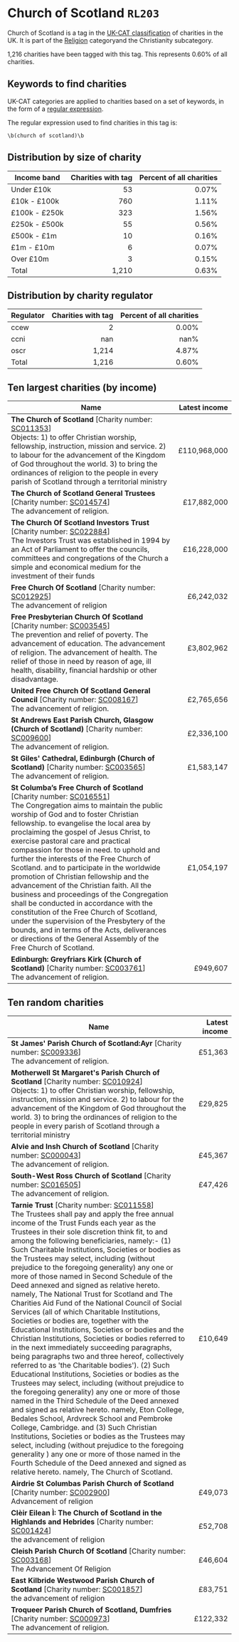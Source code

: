 # Church of Scotland `RL203`

Church of Scotland is a tag in the [UK-CAT classification](../tag_list.md) of charities in the 
UK. It is part of the [Religion](RL.md) categoryand the Christianity subcategory.

1,216 charities have been tagged with this tag.
This represents 0.60% of all charities.

## Keywords to find charities

UK-CAT categories are applied to charities based on a set of keywords, in the form of a [regular expression](https://en.wikipedia.org/wiki/Regular_expression).

The regular expression used to find charities in this tag is:

`\b(church of scotland)\b`



## Distribution by size of charity

Income band | Charities with tag | Percent of all charities
------------|-------------------:|-------------------------:
Under £10k | 53 | 0.07%
£10k - £100k | 760 | 1.11%
£100k - £250k | 323 | 1.56%
£250k - £500k | 55 | 0.56%
£500k - £1m | 10 | 0.16%
£1m - £10m | 6 | 0.07%
Over £10m | 3 | 0.15%
Total | 1,210 | 0.63%


## Distribution by charity regulator

Regulator | Charities with tag | Percent of all charities
------------|-------------------:|-------------------------:
ccew | 2 | 0.00%
ccni | nan | nan%
oscr | 1,214 | 4.87%
Total | 1,216 | 0.60%


## Ten largest charities (by income)

Name | Latest income
-----|--------:
<strong>The Church of Scotland</strong> [Charity number: [SC011353](https://findthatcharity.uk/orgid/GB-SC-SC011353)]<br>Objects: 1)  to offer Christian worship, fellowship, instruction, mission and service.     2)   to labour for the advancement of the Kingdom of God throughout the world.     3)   to bring the ordinances of religion to the people in every parish of Scotland     through a territorial ministry   | £110,968,000
<strong>The Church of Scotland General Trustees</strong> [Charity number: [SC014574](https://findthatcharity.uk/orgid/GB-SC-SC014574)]<br>The advancement of religion. | £17,882,000
<strong>The Church Of Scotland Investors Trust</strong> [Charity number: [SC022884](https://findthatcharity.uk/orgid/GB-SC-SC022884)]<br>The Investors Trust was established in 1994 by an Act of Parliament to offer the councils, committees and congregations of the Church a simple and economical medium for the investment of their funds   | £16,228,000
<strong>Free Church Of Scotland</strong> [Charity number: [SC012925](https://findthatcharity.uk/orgid/GB-SC-SC012925)]<br>The advancement of religion | £6,242,032
<strong>Free Presbyterian Church Of Scotland</strong> [Charity number: [SC003545](https://findthatcharity.uk/orgid/GB-SC-SC003545)]<br>The prevention and relief of poverty. The advancement of education. The advancement of religion. The advancement of health. The relief of those in need by reason of age, ill health, disability, financial hardship or other disadvantage. | £3,802,962
<strong>United Free Church Of Scotland General Council</strong> [Charity number: [SC008167](https://findthatcharity.uk/orgid/GB-SC-SC008167)]<br>The advancement of religion. | £2,765,656
<strong>St Andrews East Parish Church, Glasgow (Church of Scotland)</strong> [Charity number: [SC009600](https://findthatcharity.uk/orgid/GB-SC-SC009600)]<br>The advancement of religion. | £2,336,100
<strong>St Giles' Cathedral, Edinburgh (Church of Scotland)</strong> [Charity number: [SC003565](https://findthatcharity.uk/orgid/GB-SC-SC003565)]<br>The advancement of religion. | £1,583,147
<strong>St Columba’s Free Church of Scotland</strong> [Charity number: [SC016551](https://findthatcharity.uk/orgid/GB-SC-SC016551)]<br>The Congregation aims to maintain the public worship of God and to foster Christian fellowship. to evangelise the local area by proclaiming the gospel of Jesus Christ, to exercise pastoral care and practical compassion for those in need. to uphold and further the interests of the Free Church of Scotland. and to participate in the worldwide promotion of Christian fellowship and the advancement of the Christian faith. All the business and proceedings of the Congregation shall be conducted in accordance with the constitution of the Free Church of Scotland, under the supervision of the Presbytery of the bounds, and in terms of the Acts, deliverances or directions of the General Assembly of the Free Church of Scotland. | £1,054,197
<strong>Edinburgh: Greyfriars Kirk (Church of Scotland)</strong> [Charity number: [SC003761](https://findthatcharity.uk/orgid/GB-SC-SC003761)]<br>The advancement of religion. | £949,607


## Ten random charities

Name | Latest income
-----|--------:
<strong>St James' Parish Church of Scotland:Ayr</strong> [Charity number: [SC009336](https://findthatcharity.uk/orgid/GB-SC-SC009336)]<br>The advancement of religion. | £51,363
<strong>Motherwell St Margaret's Parish Church of Scotland</strong> [Charity number: [SC010924](https://findthatcharity.uk/orgid/GB-SC-SC010924)]<br>Objects: 1)  to offer Christian worship, fellowship, instruction, mission and service.      2)   to labour for the advancement of the Kingdom of God throughout the world.      3)   to bring the ordinances of religion to the people in every parish of Scotland  through a territorial ministry   | £29,825
<strong>Alvie and Insh Church of Scotland</strong> [Charity number: [SC000043](https://findthatcharity.uk/orgid/GB-SC-SC000043)]<br>The advancement of religion. | £45,367
<strong>South-West Ross Church of Scotland</strong> [Charity number: [SC016505](https://findthatcharity.uk/orgid/GB-SC-SC016505)]<br>The advancement of religion. | £47,426
<strong>Tarnie Trust</strong> [Charity number: [SC011558](https://findthatcharity.uk/orgid/GB-SC-SC011558)]<br>The Trustees shall pay and apply the free annual income of the Trust Funds each year as the Trustees in their sole discretion think fit, to and among the following beneficiaries, namely:- (1) Such Charitable Institutions, Societies or bodies as the Trustees may select, including (without prejudice to the foregoing generality) any one or more of those named in Second Schedule of the Deed annexed and signed as relative hereto. namely, The National Trust for Scotland and The Charities Aid Fund of the National Council of Social Services (all of which Charitable Institutions, Societies or bodies are, together with the Educational Institutions, Societies or bodies and the Christian Institutions, Societies or bodies referred to in the next immediately succeeding paragraphs, being paragraphs two and three hereof, collectively referred to as 'the Charitable bodies'). (2) Such Educational Institutions, Societies or bodies as the Trustees may select, including (without prejudice to the foregoing generality) any one or more of those named in the Third Schedule of the Deed annexed and signed as relative hereto. namely, Eton College, Bedales School, Ardvreck School and Pembroke College, Cambridge. and (3) Such Christian Institutions, Societies or bodies as the Trustees may select, including (without prejudice to the foregoing generality ) any one or more of those named in the Fourth Schedule of the Deed annexed and signed as relative hereto. namely, The Church of Scotland. | £10,649
<strong>Airdrie St Columbas Parish Church of Scotland</strong> [Charity number: [SC002900](https://findthatcharity.uk/orgid/GB-SC-SC002900)]<br>Advancement of religion | £49,073
<strong>Clèir Eilean Ì: The Church of Scotland in the Highlands and Hebrides</strong> [Charity number: [SC001424](https://findthatcharity.uk/orgid/GB-SC-SC001424)]<br>the advancement of religion | £52,708
<strong>Cleish Parish Church Of Scotland</strong> [Charity number: [SC003168](https://findthatcharity.uk/orgid/GB-SC-SC003168)]<br>The Advancement Of Religion | £46,604
<strong>East Kilbride Westwood Parish Church of Scotland</strong> [Charity number: [SC001857](https://findthatcharity.uk/orgid/GB-SC-SC001857)]<br>the advancement of religion | £83,751
<strong>Troqueer Parish Church of Scotland, Dumfries</strong> [Charity number: [SC000973](https://findthatcharity.uk/orgid/GB-SC-SC000973)]<br>The advancement of religion. | £122,332
